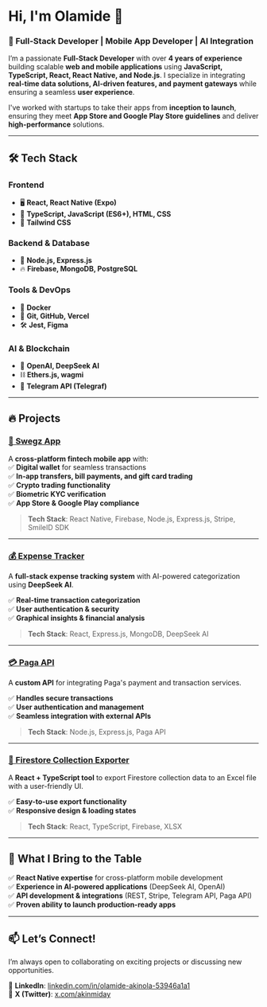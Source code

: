 # Hi, I'm Olamide 👋  

### 🚀 Full-Stack Developer | Mobile App Developer | AI Integration  

I’m a passionate **Full-Stack Developer** with over **4 years of experience** building scalable **web and mobile applications** using **JavaScript, TypeScript, React, React Native, and Node.js**. I specialize in integrating **real-time data solutions, AI-driven features, and payment gateways** while ensuring a seamless **user experience**.  

I've worked with startups to take their apps from **inception to launch**, ensuring they meet **App Store and Google Play Store guidelines** and deliver **high-performance** solutions.  

---

## 🛠️ Tech Stack  

### **Frontend**  
- 🖥️ **React, React Native (Expo)**  
- 📜 **TypeScript, JavaScript (ES6+), HTML, CSS**  
- 🎨 **Tailwind CSS**  

### **Backend & Database**  
- 🚀 **Node.js, Express.js**  
- 🔥 **Firebase, MongoDB, PostgreSQL**  

### **Tools & DevOps**  
- 🐳 **Docker**  
- 🔗 **Git, GitHub, Vercel**  
- 🛠️ **Jest, Figma**  

### **AI & Blockchain**  
- 🤖 **OpenAI, DeepSeek AI**  
- ⛓️ **Ethers.js, wagmi**  
- 📡 **Telegram API (Telegraf)**  

---

## 🔥 Projects  

### [🔹 Swegz App](https://apps.apple.com/ng/app/swegzapp/id6736983550)  
A **cross-platform fintech mobile app** with:  
✅ **Digital wallet** for seamless transactions  
✅ **In-app transfers, bill payments, and gift card trading**  
✅ **Crypto trading functionality**  
✅ **Biometric KYC verification**  
✅ **App Store & Google Play compliance**  

> **Tech Stack**: React Native, Firebase, Node.js, Express.js, Stripe, SmileID SDK  

---  

### [💰 Expense Tracker](https://github.com/akinmiday/expense-tracker)  
A **full-stack expense tracking system** with AI-powered categorization using **DeepSeek AI**.  

✅ **Real-time transaction categorization**  
✅ **User authentication & security**  
✅ **Graphical insights & financial analysis**  

> **Tech Stack**: React, Express.js, MongoDB, DeepSeek AI  

---  

### [💳 Paga API](https://github.com/akinmiday/pagaApi)  
A **custom API** for integrating Paga's payment and transaction services.  

✅ **Handles secure transactions**  
✅ **User authentication and management**  
✅ **Seamless integration with external APIs**  

> **Tech Stack**: Node.js, Express.js, Paga API  

---

### [📂 Firestore Collection Exporter](https://github.com/akinmiday/firebase-database-exporter)  
A **React + TypeScript tool** to export Firestore collection data to an Excel file with a user-friendly UI.  

✅ **Easy-to-use export functionality**  
✅ **Responsive design & loading states**  

> **Tech Stack**: React, TypeScript, Firebase, XLSX  

---  


## 🚀 What I Bring to the Table  
✅ **React Native expertise** for cross-platform mobile development  
✅ **Experience in AI-powered applications** (DeepSeek AI, OpenAI)  
✅ **API development & integrations** (REST, Stripe, Telegram API, Paga API)  
✅ **Proven ability to launch production-ready apps**  

---

## 📫 Let’s Connect!  
I’m always open to collaborating on exciting projects or discussing new opportunities.  
 
🔗 **LinkedIn**: [linkedin.com/in/olamide-akinola-53946a1a1](https://linkedin.com/in/olamide-akinola-53946a1a1)  
🔗 **X (Twitter)**: [x.com/akinmiday](https://x.com/akinmiday)  
